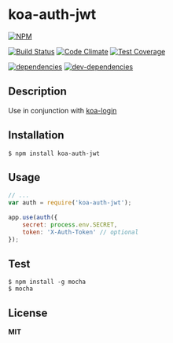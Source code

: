# koa-auth-jwt
[![NPM](https://nodei.co/npm/koa-auth-jwt.png?downloads=true&downloadRank=true&stars=true)](https://nodei.co/npm/koa-auth-jwt/)
  
[![Build Status](https://travis-ci.org/marc1404/koa-auth-jwt.svg)](https://travis-ci.org/marc1404/koa-auth-jwt)
[![Code Climate](https://codeclimate.com/github/marc1404/koa-auth-jwt/badges/gpa.svg)](https://codeclimate.com/github/marc1404/koa-auth-jwt)
[![Test Coverage](https://codeclimate.com/github/marc1404/koa-auth-jwt/badges/coverage.svg)](https://codeclimate.com/github/marc1404/koa-auth-jwt/coverage)
  
[![dependencies](https://david-dm.org/marc1404/koa-auth-jwt.svg)](https://david-dm.org/marc1404/koa-auth-jwt)
[![dev-dependencies](https://david-dm.org/marc1404/koa-auth-jwt/dev-status.svg)](https://david-dm.org/marc1404/koa-auth-jwt#info=devDependencies)
  
## Description
Use in conjunction with [koa-login](https://www.npmjs.com/package/koa-login)
  
## Installation
```
$ npm install koa-auth-jwt
```
  
## Usage
```javascript
// ...  
var auth = require('koa-auth-jwt');
  
app.use(auth({
	secret: process.env.SECRET,
	token: 'X-Auth-Token' // optional
});
```
  
## Test
```
$ npm install -g mocha  
$ mocha
```
  
## License
**MIT**
